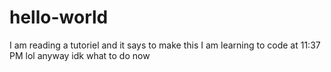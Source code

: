 # hello-world
I am reading a tutoriel and it says to make this
I am learning to code at 11:37 PM lol anyway idk what to do now
